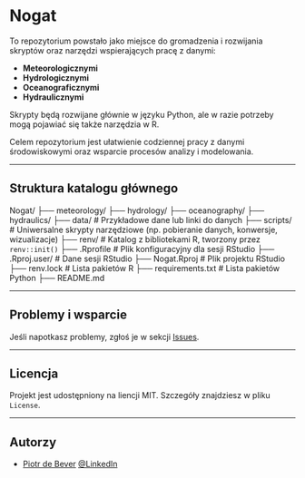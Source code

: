 # Nogat

To repozytorium powstało jako miejsce do gromadzenia i rozwijania skryptów oraz narzędzi wspierających pracę z danymi:

- **Meteorologicznymi**
- **Hydrologicznymi**
- **Oceanograficznymi**
- **Hydraulicznymi**

Skrypty będą rozwijane głównie w języku Python, ale w razie potrzeby mogą pojawiać się także narzędzia w R.

Celem repozytorium jest ułatwienie codziennej pracy z danymi środowiskowymi oraz wsparcie procesów analizy i modelowania.

---
## Struktura katalogu głównego
Nogat/
├── meteorology/
├── hydrology/
├── oceanography/
├── hydraulics/
├── data/                 # Przykładowe dane lub linki do danych
├── scripts/              # Uniwersalne skrypty narzędziowe (np. pobieranie danych, konwersje, wizualizacje)
├── renv/                 # Katalog z bibliotekami R, tworzony przez `renv::init()`
├── .Rprofile             # Plik konfiguracyjny dla sesji RStudio
├── .Rproj.user/          # Dane sesji RStudio
├── Nogat.Rproj           # Plik projektu RStudio
├── renv.lock             # Lista pakietów R
├── requirements.txt      # Lista pakietów Python
├── README.md

---
## Problemy i wsparcie
Jeśli napotkasz problemy, zgłoś je w sekcji [Issues](https://github.com/Daldek/Nogat/issues).

---
## Licencja
Projekt jest udostępniony na liencji MIT. Szczegóły znajdziesz w pliku ``License``.

---
## Autorzy
- [Piotr de Bever](https://www.https://debever.pl/) [@LinkedIn](https://www.linkedin.com/in/piotr-de-bever/)
